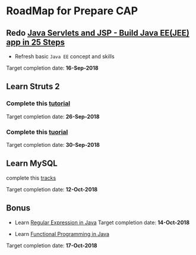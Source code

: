 # RoadMap for Prepare CAP

## Redo [Java Servlets and JSP - Build Java EE(JEE) app in 25 Steps](https://in28minutes1.teachable.com/courses/enrolled/259228)

* Refresh basic ```Java EE``` concept and skills

Target completion date: **16-Sep-2018**

## Learn Struts 2
### Complete this [tutorial](https://www.youtube.com/watch?v=f46WEeM8HTA&list=PLB7BB551126EDD5E0&index=1)

Target completion date: **26-Sep-2018**

### Complete this [tuorial](https://www.youtube.com/watch?v=IhdPzI483Wk)

Target completion date: **30-Sep-2018**

## Learn MySQL
complete this [tracks](https://teamtreehouse.com/tracks/beginning-sql)

Target completion date: **12-Oct-2018**

## Bonus

* Learn [Regular Expression in Java](https://teamtreehouse.com/library/regular-expressions-in-java)
Target completion date: **14-Oct-2018**

* Learn [Functional Programming in Java](https://teamtreehouse.com/library/introduction-to-functional-programming)

Target completion date: **17-Oct-2018**
